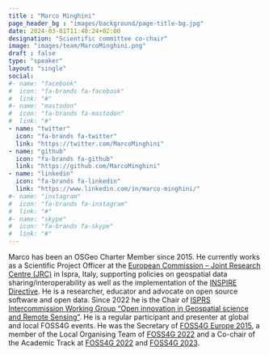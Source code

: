 ```yaml
---
title : "Marco Minghini"
page_header_bg : "images/background/page-title-bg.jpg"
date: 2024-03-01T11:40:24+02:00
designation: "Scientific committee co-chair"
image: "images/team/MarcoMinghini.png"
draft : false
type: "speaker"
layout: "single"
social:
#- name: "facebook"
#  icon: "fa-brands fa-facebook"
#  link: "#"
#- name: "mastodon"
#  icon: "fa-brands fa-mastodon"
#  link: "#"
- name: "twitter"
  icon: "fa-brands fa-twitter"
  link: "https://twitter.com/MarcoMinghini"
- name: "github"
  icon: "fa-brands fa-github"
  link: "https://github.com/MarcoMinghini"
- name: "linkedin"
  icon: "fa-brands fa-linkedin"
  link: "https://www.linkedin.com/in/marco-minghini/"
#- name: "instagram"
#  icon: "fa-brands fa-instagram"
#  link: "#"
#- name: "skype"
#  icon: "fa-brands fa-skype"
#  link: "#"
---
```


Marco has been an OSGeo Charter Member since 2015. He currently works as a
Scientific Project Officer at the [European Commission – Joint Research Centre
(JRC)](https://joint-research-centre.ec.europa.eu/) in Ispra, Italy,
supporting policies on geospatial data
sharing/interoperability as well as the implementation of the [INSPIRE
Directive](https://inspire.ec.europa.eu/). He is a researcher, educator and
advocate on open source software
and open data. Since 2022 he is the Chair of [ISPRS Intercommission Working
Group “Open innovation in Geospatial science and Remote Sensing”](https://www2.isprs.org/commissions/comm4/icwg-4-3-2/).
He is a
regular participant and presenter at global and local FOSS4G events. He was the
Secretary of [FOSS4G Europe 2015](http://europe.foss4g.org/2015), a member of
the Local Organising Team of
[FOSS4G 2022](https://2022.foss4g.org/) and a Co-chair of the Academic Track at
[FOSS4G 2022](https://2022.foss4g.org/) and [FOSS4G 2023](https://2023.foss4g.org/).
